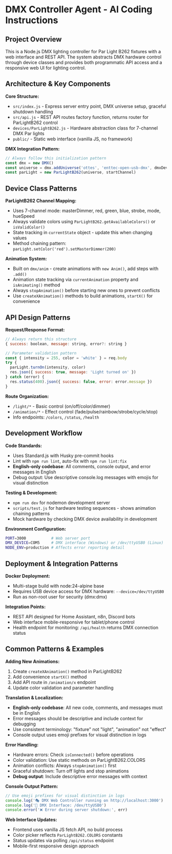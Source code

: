 # DMX Controller Agent - AI Coding Instructions

## Project Overview

This is a Node.js DMX lighting controller for Par Light B262 fixtures with a web interface and REST API. The system abstracts DMX hardware control through device classes and provides both programmatic API access and a responsive web UI for lighting control.

## Architecture & Key Components

**Core Structure:**
- `src/index.js` - Express server entry point, DMX universe setup, graceful shutdown handling
- `src/api.js` - REST API routes factory function, returns router for ParLightB262 control  
- `devices/ParLightB262.js` - Hardware abstraction class for 7-channel DMX Par lights
- `public/` - Static web interface (vanilla JS, no framework)

**DMX Integration Pattern:**
```javascript
// Always follow this initialization pattern
const dmx = new DMX()
const universe = dmx.addUniverse('ottes', 'enttec-open-usb-dmx', dmxDevice)
const parLight = new ParLightB262(universe, startChannel)
```

## Device Class Patterns

**ParLightB262 Channel Mapping:**
- Uses 7-channel mode: masterDimmer, red, green, blue, strobe, mode, hueSpeed
- Always validate colors using `ParLightB262.getAvailableColors()` or `isValidColor()`
- State tracking in `currentState` object - update this when changing values
- Method chaining pattern: `parLight.setColor('red').setMasterDimmer(200)`

**Animation System:**
- Built on `dmx/anim` - create animations with `new Anim()`, add steps with `.add()`
- Animation state tracking via `currentAnimation` property and `isAnimating()` method
- Always `stopAnimation()` before starting new ones to prevent conflicts
- Use `createXAnimation()` methods to build animations, `startX()` for convenience

## API Design Patterns

**Request/Response Format:**
```javascript
// Always return this structure
{ success: boolean, message: string, error?: string }

// Parameter validation pattern
const { intensity = 255, color = 'white' } = req.body
try {
  parLight.turnOn(intensity, color)
  res.json({ success: true, message: 'Light turned on' })
} catch (error) {
  res.status(400).json({ success: false, error: error.message })
}
```

**Route Organization:**
- `/light/*` - Basic control (on/off/color/dimmer)
- `/animation/*` - Effect control (fade/pulse/rainbow/strobe/cycle/stop)
- Info endpoints: `/colors`, `/status`, `/health`

## Development Workflow

**Code Standards:**
- Uses Standard.js with Husky pre-commit hooks
- Lint with `npm run lint`, auto-fix with `npm run lint:fix`
- **English-only codebase**: All comments, console output, and error messages in English
- Debug output: Use descriptive console.log messages with emojis for visual distinction

**Testing & Development:**
- `npm run dev` for nodemon development server
- `scripts/test.js` for hardware testing sequences - shows animation chaining patterns
- Mock hardware by checking DMX device availability in development

**Environment Configuration:**
```bash
PORT=3000           # Web server port  
DMX_DEVICE=COM5     # DMX interface (Windows) or /dev/ttyUSB0 (Linux)
NODE_ENV=production # Affects error reporting detail
```

## Deployment & Integration Patterns

**Docker Deployment:**
- Multi-stage build with node:24-alpine base
- Requires USB device access for DMX hardware: `--device=/dev/ttyUSB0`
- Run as non-root user for security (dmx:dmx)

**Integration Points:**
- REST API designed for Home Assistant, n8n, Discord bots
- Web interface mobile-responsive for tablet/phone control
- Health endpoint for monitoring: `/api/health` returns DMX connection status

## Common Patterns & Examples

**Adding New Animations:**
1. Create `createXAnimation()` method in ParLightB262
2. Add convenience `startX()` method  
3. Add API route in `/animation/x` endpoint
4. Update color validation and parameter handling

**Translation & Localization:**
- **English-only codebase**: All new code, comments, and messages must be in English
- Error messages should be descriptive and include context for debugging
- Use consistent terminology: "fixture" not "light", "animation" not "effect"
- Console output uses emoji prefixes for visual distinction in logs

**Error Handling:**
- Hardware errors: Check `isConnected()` before operations
- Color validation: Use static methods on ParLightB262.COLORS
- Animation conflicts: Always `stopAnimation()` first
- Graceful shutdown: Turn off lights and stop animations
- **Debug output**: Include descriptive error messages with context

**Console Output Pattern:**
```javascript
// Use emoji prefixes for visual distinction in logs
console.log('🎭 DMX Web Controller running on http://localhost:3000')
console.log('📡 DMX Interface: /dev/ttyUSB0')
console.error('❌ Error during server shutdown:', err)
```

**Web Interface Updates:**
- Frontend uses vanilla JS fetch API, no build process
- Color picker reflects `ParLightB262.COLORS` constants
- Status updates via polling `/api/status` endpoint
- Mobile-first responsive design approach

